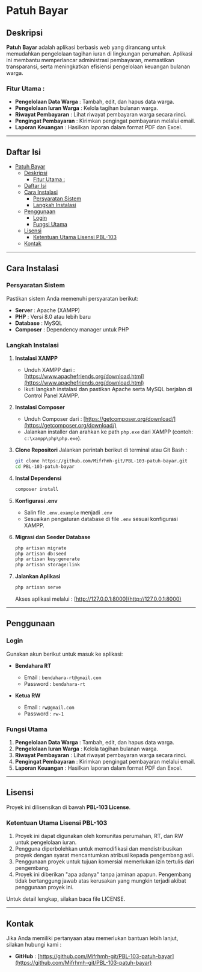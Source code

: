 # Patuh Bayar

## Deskripsi
**Patuh Bayar** adalah aplikasi berbasis web yang dirancang untuk memudahkan pengelolaan tagihan iuran di lingkungan perumahan. Aplikasi ini membantu memperlancar administrasi pembayaran, memastikan transparansi, serta meningkatkan efisiensi pengelolaan keuangan bulanan warga.

### Fitur Utama :
- **Pengelolaan Data Warga** : Tambah, edit, dan hapus data warga.
- **Pengelolaan Iuran Warga** : Kelola tagihan bulanan warga.
- **Riwayat Pembayaran** : Lihat riwayat pembayaran warga secara rinci.
- **Pengingat Pembayaran** : Kirimkan pengingat pembayaran melalui email.
- **Laporan Keuangan** : Hasilkan laporan dalam format PDF dan Excel.

---

## Daftar Isi
- [Patuh Bayar](#patuh-bayar)
  - [Deskripsi](#deskripsi)
    - [Fitur Utama :](#fitur-utama-)
  - [Daftar Isi](#daftar-isi)
  - [Cara Instalasi](#cara-instalasi)
    - [Persyaratan Sistem](#persyaratan-sistem)
    - [Langkah Instalasi](#langkah-instalasi)
  - [Penggunaan](#penggunaan)
    - [Login](#login)
    - [Fungsi Utama](#fungsi-utama)
  - [Lisensi](#lisensi)
    - [Ketentuan Utama Lisensi PBL-103](#ketentuan-utama-lisensi-pbl-103)
  - [Kontak](#kontak)

---

## Cara Instalasi

### Persyaratan Sistem
Pastikan sistem Anda memenuhi persyaratan berikut:
- **Server** : Apache (XAMPP)
- **PHP** : Versi 8.0 atau lebih baru
- **Database** : MySQL
- **Composer** : Dependency manager untuk PHP

### Langkah Instalasi

1. **Instalasi XAMPP**
   - Unduh XAMPP dari : [https://www.apachefriends.org/download.html](https://www.apachefriends.org/download.html)
   - Ikuti langkah instalasi dan pastikan Apache serta MySQL berjalan di Control Panel XAMPP.

2. **Instalasi Composer**
   - Unduh Composer dari : [https://getcomposer.org/download/](https://getcomposer.org/download/)
   - Jalankan installer dan arahkan ke path `php.exe` dari XAMPP (contoh: `c:\xampp\php\php.exe`).

3. **Clone Repositori**
   Jalankan perintah berikut di terminal atau Git Bash :
   ```bash
   git clone https://github.com/Mifrhmh-git/PBL-103-patuh-bayar.git
   cd PBL-103-patuh-bayar
   ```

4. **Instal Dependensi**
   ```bash
   composer install
   ```

5. **Konfigurasi .env**
   - Salin file `.env.example` menjadi `.env`
   - Sesuaikan pengaturan database di file `.env` sesuai konfigurasi XAMPP.

6. **Migrasi dan Seeder Database**
   ```bash
   php artisan migrate
   php artisan db:seed
   php artisan key:generate
   php artisan storage:link
   ```

7. **Jalankan Aplikasi**
   ```bash
   php artisan serve
   ```
   Akses aplikasi melalui : [http://127.0.0.1:8000](http://127.0.0.1:8000)

---

## Penggunaan

### Login
Gunakan akun berikut untuk masuk ke aplikasi:
- **Bendahara RT**  
  - Email : `bendahara-rt@gmail.com`  
  - Password : `bendahara-rt`

- **Ketua RW**  
  - Email : `rw@gmail.com`  
  - Password : `rw-1`

### Fungsi Utama
1. **Pengelolaan Data Warga** : Tambah, edit, dan hapus data warga.
2. **Pengelolaan Iuran Warga** : Kelola tagihan bulanan warga.
3. **Riwayat Pembayaran** : Lihat riwayat pembayaran warga secara rinci.
4. **Pengingat Pembayaran** : Kirimkan pengingat pembayaran melalui email.
5. **Laporan Keuangan** : Hasilkan laporan dalam format PDF dan Excel.

---

## Lisensi
Proyek ini dilisensikan di bawah **PBL-103 License**. 

### Ketentuan Utama Lisensi PBL-103
1. Proyek ini dapat digunakan oleh komunitas perumahan, RT, dan RW untuk pengelolaan iuran.
2. Pengguna diperbolehkan untuk memodifikasi dan mendistribusikan proyek dengan syarat mencantumkan atribusi kepada pengembang asli.
3. Penggunaan proyek untuk tujuan komersial memerlukan izin tertulis dari pengembang.
4. Proyek ini diberikan "apa adanya" tanpa jaminan apapun. Pengembang tidak bertanggung jawab atas kerusakan yang mungkin terjadi akibat penggunaan proyek ini.

Untuk detail lengkap, silakan baca file LICENSE.

---

<!-- ## Kontribusi
Jika Anda ingin berkontribusi dalam pengembangan proyek ini, silakan ikuti langkah berikut :
1. Fork repositori ini.
2. Buat branch fitur baru (`git checkout -b fitur-baru`).
3. Commit perubahan Anda (`git commit -m 'Tambah fitur baru'`).
4. Push ke branch tersebut (`git push origin fitur-baru`).
5. Buat Pull Request. -->

<!-- --- -->

## Kontak
Jika Anda memiliki pertanyaan atau memerlukan bantuan lebih lanjut, silakan hubungi kami :
- **GitHub** : [https://github.com/Mifrhmh-git/PBL-103-patuh-bayar](https://github.com/Mifrhmh-git/PBL-103-patuh-bayar)

